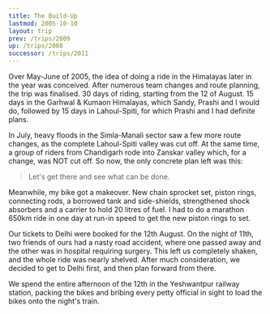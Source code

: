 ```yaml
---
title: The Build-Up
lastmod: 2005-10-10
layout: trip
prev: /trips/2009
up: /trips/2008
successor: /trips/2011
---
```


Over May-June of 2005, the idea of doing a ride in the             Himalayas later in the year was conceived. After numerous team             changes and route planning, the trip was finalised. 30 days of             riding, starting from the 12 of August. 15 days in the Garhwal             &amp; Kumaon Himalayas, which Sandy, Prashi and I would do,             followed by 15 days in Lahoul-Spiti, for which Prashi and I had             definite plans.

In July, heavy floods in the Simla-Manali sector saw a few             more route changes, as the complete Lahoul-Spiti valley was cut             off. At the same time, a group of riders from Chandigarh rode             into Zanskar valley which, for a change, was NOT cut off. So             now, the only concrete plan left was this:

>  Let's get there and see what can be done. 

Meanwhile, my bike got a makeover. New chain sprocket set,             piston rings, connecting rods, a borrowed tank and side-shields,             strengthened shock absorbers and a carrier to hold 20 litres of             fuel. I had to do a marathon 650km ride in one day at run-in             speed to get the new piston rings to set.

Our tickets to Delhi were booked for the 12th August. On the             night of 11th, two friends of ours had a nasty road accident,             where one passed away and the other was in hospital requiring             surgery. This left us completely shaken, and the whole ride was             nearly shelved. After much consideration, we decided to get to             Delhi first, and then plan forward from there.

We spend the entire afternoon of the 12th in the Yeshwantpur             railway station, packing the bikes and bribing every petty             official in sight to load the bikes onto the night's train.



